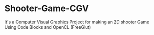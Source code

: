 # Shooter-Game-CGV

It's a Computer Visual Graphics Project for making an 2D shooter Game Using Code Blocks and OpenCL (FreeGlut)
